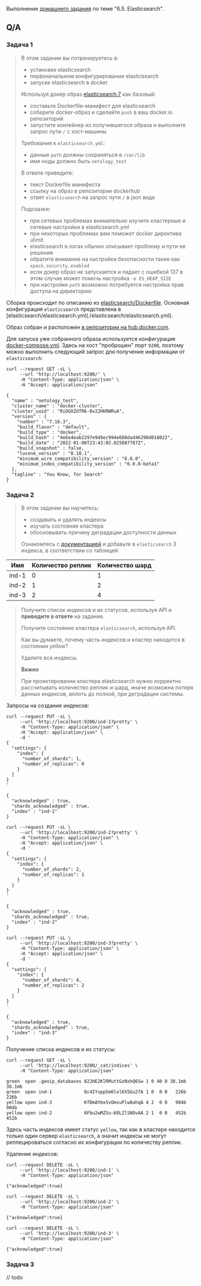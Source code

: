 Выполнение [домашнего задания](https://github.com/netology-code/virt-homeworks/blob/master/06-db-05-elasticsearch/README.md) 
по теме "6.5. Elasticsearch".

## Q/A

### Задача 1

> В этом задании вы потренируетесь в:
> - установке elasticsearch
> - первоначальном конфигурировании elastcisearch
> - запуске elasticsearch в docker
> 
> Используя докер образ [elasticsearch:7](https://hub.docker.com/_/elasticsearch) как базовый:
> 
> - составьте Dockerfile-манифест для elasticsearch
> - соберите docker-образ и сделайте `push` в ваш docker.io репозиторий
> - запустите контейнер из получившегося образа и выполните запрос пути `/` c хост-машины
> 
> Требования к `elasticsearch.yml`:
> - данные `path` должны сохраняться в `/var/lib` 
> - имя ноды должно быть `netology_test`
> 
> В ответе приведите:
> - текст Dockerfile манифеста
> - ссылку на образ в репозитории dockerhub
> - ответ `elasticsearch` на запрос пути `/` в json виде
> 
> Подсказки:
> - при сетевых проблемах внимательно изучите кластерные и сетевые настройки в elasticsearch.yml
> - при некоторых проблемах вам поможет docker директива ulimit
> - elasticsearch в логах обычно описывает проблему и пути ее решения
> - обратите внимание на настройки безопасности такие как `xpack.security.enabled` 
> - если докер образ не запускается и падает с ошибкой 137 в этом случае может помочь настройка `-e ES_HEAP_SIZE`
> - при настройке `path` возможно потребуется настройка прав доступа на директорию

Сборка происходит по описанию из [elasticsearch/Dockerfile](./elasticsearch/Dockerfile).
Основная конфигурация `elasticsearch` представлена в [elasticsearch/elasticsearch.yml(./elasticsearch/elasticsearch.yml).

Образ собран и расположен [в репозитории на hub.docker.com](https://hub.docker.com/r/dannecron/netology-devops-elasticsearch).

Для запуска уже собранного образа используется конфигурация [docker-compose.yml](./docker-compose.yml).
Здесь на хост "проброшен" порт `9200`, поэтому можно выполнить следующий запрос для получение информации от `elasticsearch`:

```shell
curl --request GET -sL \
     --url 'http://localhost:9200/' \
     -H "Content-Type: application/json" \
     -H "Accept: application/json"

{
  "name" : "netology_test",
  "cluster_name" : "docker-cluster",
  "cluster_uuid" : "RiOGXZdfR6-0v22HKRWRuA",
  "version" : {
    "number" : "7.16.3",
    "build_flavor" : "default",
    "build_type" : "docker",
    "build_hash" : "4e6e4eab2297e949ec994e688dad46290d018022",
    "build_date" : "2022-01-06T23:43:02.825887787Z",
    "build_snapshot" : false,
    "lucene_version" : "8.10.1",
    "minimum_wire_compatibility_version" : "6.8.0",
    "minimum_index_compatibility_version" : "6.0.0-beta1"
  },
  "tagline" : "You Know, for Search"
}
```

### Задача 2

> В этом задании вы научитесь:
> - создавать и удалять индексы
> - изучать состояние кластера
> - обосновывать причину деградации доступности данных
> 
> Ознакомтесь с [документацией](https://www.elastic.co/guide/en/elasticsearch/reference/current/indices-create-index.html) 
> и добавьте в `elasticsearch` 3 индекса, в соответствии со таблицей:
 
| Имя   | Количество реплик | Количество шард |
|-------|-------------------|-----------------|
| ind-1 | 0                 | 1               |
| ind-2 | 1                 | 2               |
| ind-3 | 2                 | 4               |
 
> Получите список индексов и их статусов, используя API и **приведите в ответе** на задание.
> 
> Получите состояние кластера `elasticsearch`, используя API.
> 
> Как вы думаете, почему часть индексов и кластер находится в состоянии yellow?
> 
> Удалите все индексы.
> 
> **Важно**
> 
> При проектировании кластера elasticsearch нужно корректно рассчитывать количество реплик и шард,
> иначе возможна потеря данных индексов, вплоть до полной, при деградации системы.

Запросы на создание индексов:

```shell
curl --request PUT -sL \
     --url 'http://localhost:9200/ind-1?pretty' \
     -H "Content-Type: application/json" \
     -H "Accept: application/json" \
     -d '
{
  "settings": {
    "index": {
      "number_of_shards": 1,  
      "number_of_replicas": 0 
    }
  }
}
'

{
  "acknowledged" : true,
  "shards_acknowledged" : true,
  "index" : "ind-1"
}

curl --request PUT -sL \
     --url 'http://localhost:9200/ind-2?pretty' \
     -H "Content-Type: application/json" \
     -H "Accept: application/json" \
     -d '
{
  "settings": {
    "index": {
      "number_of_shards": 2,  
      "number_of_replicas": 1 
    }
  }
}
'

{
  "acknowledged" : true,
  "shards_acknowledged" : true,
  "index" : "ind-2"
}

curl --request PUT -sL \
     --url 'http://localhost:9200/ind-3?pretty' \
     -H "Content-Type: application/json" \
     -H "Accept: application/json" \
     -d '
{
  "settings": {
    "index": {
      "number_of_shards": 4,  
      "number_of_replicas": 2
    }
  }
}
'

{
  "acknowledged" : true,
  "shards_acknowledged" : true,
  "index" : "ind-3"
}
```

Получение списка индексов и их статусы:

```shell
curl --request GET -sL \
     --url 'http://localhost:9200/_cat/indices' \
     -H "Content-Type: application/json"

green  open .geoip_databases 822HE2KlRMuttGzNxhQ6Sw 1 0 40 0 38.1mb 38.1mb
green  open ind-1            Qc4IYuppSm6lolKX5Gu2fA 1 0  0 0   226b   226b
yellow open ind-3            KfDmAYmxSvOmsuPlw8ahqA 4 2  0 0   904b   904b
yellow open ind-2            6Fbu2wMZSu-60LZlSNOvAA 2 1  0 0   452b   452b
```

Здесь часть индексов имеет статус `yellow`, так как в кластере находится только один сервер `elasticsearch`,
а значит индексы не могут реплецироваться согласно их конфигурации по количеству реплик.

Удаление индексов:

```shell
curl --request DELETE -sL \
     --url 'http://localhost:9200/ind-1' \
     -H "Content-Type: application/json"
     
{"acknowledged":true}

curl --request DELETE -sL \
     --url 'http://localhost:9200/ind-2' \
     -H "Content-Type: application/json"

{"acknowledged":true}

curl --request DELETE -sL \
     --url 'http://localhost:9200/ind-3' \
     -H "Content-Type: application/json"

{"acknowledged":true}
```

### Задача 3

// todo